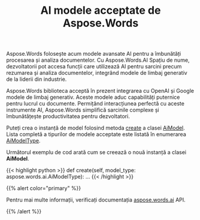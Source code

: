 ﻿---
title: AI modele acceptate de Aspose.Words
second_title: Aspose.Words Pentru Python via .NET
articleTitle: Modele Suportate AI
linktitle: Modele Suportate AI
type: docs
weight: 10
description: "Aspose.Words pentru Python acceptă OpenAI și Google AI modele pentru rezumarea și traducerea documentelor. Utilizați Aspose.Words cu Gpt-4o, GPT-4o mini, GPT-4 Turbo, GPT - 3.5 Turbo, Gemeni 1.5 Flash, Gemeni 1.5 Flash-8b, Gemeni 1.5 Pro."
url: /ro/python-net/supported-ai-models/
timestamp: 2024-11-26-12-00-00
---

Aspose.Words folosește acum modele avansate AI pentru a îmbunătăți procesarea și analiza documentelor. Cu Aspose.Words.AI Spațiu de nume, dezvoltatorii pot accesa funcții care utilizează AI pentru sarcini precum rezumarea și analiza documentelor, integrând modele de limbaj generativ de la liderii din industrie.

Aspose.Words biblioteca acceptă în prezent integrarea cu OpenAI și Google modele de limbaj generativ. Aceste modele aduc capabilități puternice pentru lucrul cu documente. Permițând interacțiunea perfectă cu aceste instrumente AI, Aspose.Words simplifică sarcinile complexe și îmbunătățește productivitatea pentru dezvoltatori.

Puteți crea o instanță de model folosind metoda [create](https://reference.aspose.com/words/python-net/aspose.words.ai/aimodel/create/) a clasei [AiModel](https://reference.aspose.com/words/python-net/aspose.words.ai/aimodel/). Lista completă a tipurilor de modele acceptate este listată în enumerarea [AiModelType](https://reference.aspose.com/words/python-net/aspose.words.ai/aimodeltype/).

Următorul exemplu de cod arată cum se creează o nouă instanță a clasei **AiModel**.

{{< highlight python >}}
def create(self, model_type: aspose.words.ai.AiModelType):
    ...
{{< /highlight >}}

{{% alert color="primary" %}}

Pentru mai multe informații, verificați documentația [aspose.words.ai](https://reference.aspose.com/words/python-net/aspose.words.ai/) API.

{{% /alert %}}

